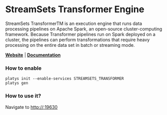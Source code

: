 # StreamSets Transformer Engine

StreamSets TransformerTM is an execution engine that runs data processing pipelines on Apache Spark, an open-source cluster-computing framework. Because Transformer pipelines run on Spark deployed on a cluster, the pipelines can perform transformations that require heavy processing on the entire data set in batch or streaming mode. 

**[Website](https://streamsets.com/products/dataops-platform/transformer-etl-engine/)** | **[Documentation](https://docs.streamsets.com/portal/transformer/latest/help/index.html)**

### How to enable

```
platys init --enable-services STREAMSETS_TRANSFORMER
platys gen
```

### How to use it?

Navigate to <http://:19630>

